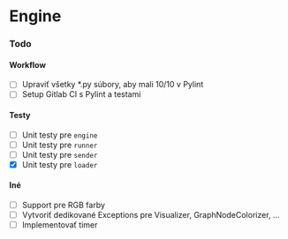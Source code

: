 # Engine

### Todo

#### Workflow

- [ ] Upraviť všetky *.py súbory, aby mali 10/10 v Pylint
- [ ] Setup Gitlab CI s Pylint a testami

#### Testy

- [ ] Unit testy pre `engine`
- [ ] Unit testy pre `runner`
- [ ] Unit testy pre `sender`
- [x] Unit testy pre `loader`

#### Iné

- [ ] Support pre RGB farby
- [ ] Vytvoriť dedikované Exceptions pre Visualizer, GraphNodeColorizer, ...
- [ ] Implementovať timer
